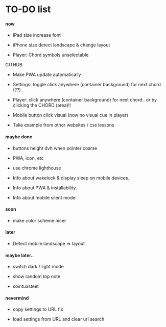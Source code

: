 # TO-DO list

#### now

- iPad size increase font

- iPhone size detect landscape & change layout

- Player: Chord symbols unselectable

GITHUB

- Make PWA update automatically

- Settings: toggle click anywhere (container background) for next chord (??)

- Player: click anywhere (container background) for next chord.. or by clicking the CHORD (area)!!

- Mobile button click visual (now no visual cue in player)

- Take example from other websites / css lessons


#### maybe done

- buttons height dvh when pointer coarse

- PWA, icon, etc

- use chrome lighthouse

- Info about wakelock & display sleep on mobile devices.

- Info about PWA & installability.

- Info about mobile silent mode

#### soon

- make color scheme nicer

#### later

- Detect mobile landscape => layout

#### maybe later..

- switch dark / light mode

- show random top note

- sointuasteet

#### nevermind

- copy settings to URL fix

- load settings from URL and clear url search
